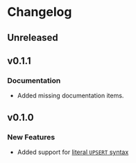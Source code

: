 # Changelog

## Unreleased

## v0.1.1

### Documentation

- Added missing documentation items.

## v0.1.0

### New Features

- Added support for [literal `UPSERT` syntax](https://www.cockroachlabs.com/docs/stable/upsert.html)
